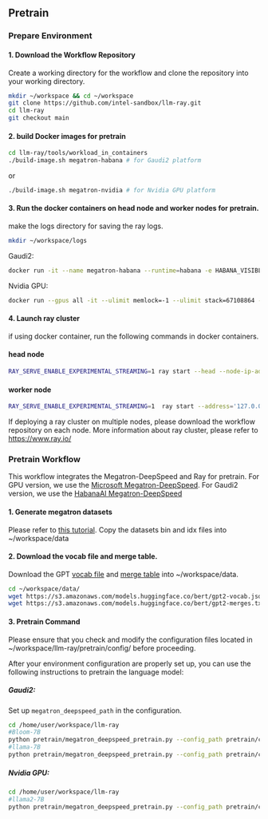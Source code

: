 ## Pretrain
### Prepare Environment
#### 1. Download the Workflow Repository
Create a working directory for the workflow and clone the repository into your working directory.
```bash
mkdir ~/workspace && cd ~/workspace
git clone https://github.com/intel-sandbox/llm-ray.git
cd llm-ray
git checkout main
```
#### 2. build Docker images for pretrain
```bash
cd llm-ray/tools/workload_in_containers
./build-image.sh megatron-habana # for Gaudi2 platform
```
or
```bash
./build-image.sh megatron-nvidia # for Nvidia GPU platform
```

#### 3. Run the docker containers on head node and worker nodes for pretrain.
make the logs directory for saving the ray logs.
```bash
mkdir ~/workspace/logs
```
Gaudi2:
```bash
docker run -it --name megatron-habana --runtime=habana -e HABANA_VISIBLE_DEVICES=all -e OMPI_MCA_btl_vader_single_copy_mechanism=none -v ~/workspace:/home/user/workspace -v ~/workspace/logs:/tmp --cap-add=sys_nice --net=host --ipc=host llm-ray:megatron-habana
```
Nvidia GPU:
```bash
docker run --gpus all -it --ulimit memlock=-1 --ulimit stack=67108864 --network host --name megatron-nvidia --shm-size=64g -v ~/workspace/logs:/tmp -v ~/workspace:/home/user/workspace llm-ray:megatron-gpu  /bin/bash
```

#### 4. Launch ray cluster
if using docker container, run the following commands in docker containers.
#### head node
```bash
RAY_SERVE_ENABLE_EXPERIMENTAL_STREAMING=1 ray start --head --node-ip-address 127.0.0.1 --ray-debugger-external --dashboard-host='0.0.0.0' --dashboard-port=8265
```
#### worker node
```bash
RAY_SERVE_ENABLE_EXPERIMENTAL_STREAMING=1  ray start --address='127.0.0.1:6379' --ray-debugger-external
```

If deploying a ray cluster on multiple nodes, please download the workflow repository on each node. More information about ray cluster, please refer to https://www.ray.io/

### Pretrain Workflow
This workflow integrates the Megatron-DeepSpeed and Ray for pretrain.
For GPU version, we use the [Microsoft Megatron-DeepSpeed](https://github.com/microsoft/Megatron-DeepSpeed). For Gaudi2 version, we use the [HabanaAI Megatron-DeepSpeed](https://github.com/HabanaAI/Model-References/tree/master/PyTorch/nlp/DeepSpeedExamples/Megatron-DeepSpeed)


#### 1. Generate megatron datasets
Please refer to [this tutorial](../tools/redpajama_data_processing/README.md). Copy the datasets bin and idx files into ~/workspace/data

#### 2. Download the vocab file and merge table.
Download the GPT [vocab file](https://s3.amazonaws.com/models.huggingface.co/bert/gpt2-vocab.json) and [merge table](https://s3.amazonaws.com/models.huggingface.co/bert/gpt2-merges.txt) into ~/workspace/data.
```bash
cd ~/workspace/data/
wget https://s3.amazonaws.com/models.huggingface.co/bert/gpt2-vocab.json
wget https://s3.amazonaws.com/models.huggingface.co/bert/gpt2-merges.txt 
```



#### 3. Pretrain Command

Please ensure that you check and modify the configuration files located in ~/workspace/llm-ray/pretrain/config/ before proceeding.

After your environment configuration are properly set up, you can use the following instructions to pretrain the language model:

##### Gaudi2:

Set up `megatron_deepspeed_path` in the configuration.

```bash
cd /home/user/workspace/llm-ray
#Bloom-7B
python pretrain/megatron_deepspeed_pretrain.py --config_path pretrain/config/bloom_7b_megatron_deepspeed_zs0_8Gaudi_pretrain.conf
#llama-7B
python pretrain/megatron_deepspeed_pretrain.py --config_path pretrain/config/llama_7b_megatron_deepspeed_zs0_8Gaudi_pretrain.conf
```
##### Nvidia GPU:
```bash
cd /home/user/workspace/llm-ray
#llama2-7B
python pretrain/megatron_deepspeed_pretrain.py --config_path pretrain/config/llama2_3b_megatron_deepspeed_zs0_8gpus_pretrain.conf
```
